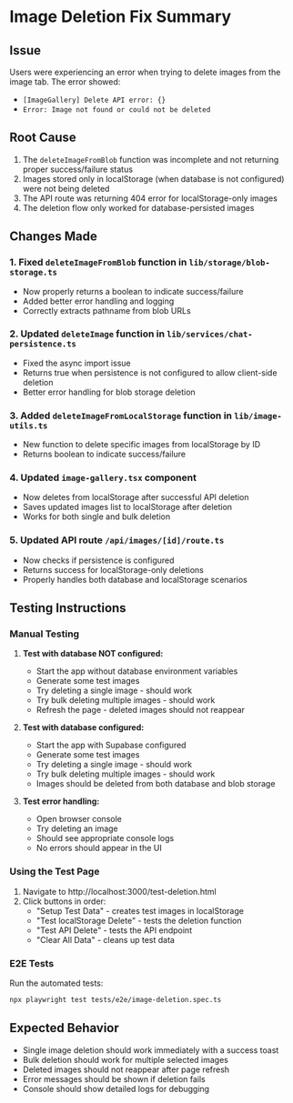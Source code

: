 # Image Deletion Fix Summary

## Issue
Users were experiencing an error when trying to delete images from the image tab. The error showed:
- `[ImageGallery] Delete API error: {}`
- `Error: Image not found or could not be deleted`

## Root Cause
1. The `deleteImageFromBlob` function was incomplete and not returning proper success/failure status
2. Images stored only in localStorage (when database is not configured) were not being deleted
3. The API route was returning 404 error for localStorage-only images
4. The deletion flow only worked for database-persisted images

## Changes Made

### 1. Fixed `deleteImageFromBlob` function in `lib/storage/blob-storage.ts`
- Now properly returns a boolean to indicate success/failure
- Added better error handling and logging
- Correctly extracts pathname from blob URLs

### 2. Updated `deleteImage` function in `lib/services/chat-persistence.ts`
- Fixed the async import issue
- Returns true when persistence is not configured to allow client-side deletion
- Better error handling for blob storage deletion

### 3. Added `deleteImageFromLocalStorage` function in `lib/image-utils.ts`
- New function to delete specific images from localStorage by ID
- Returns boolean to indicate success/failure

### 4. Updated `image-gallery.tsx` component
- Now deletes from localStorage after successful API deletion
- Saves updated images list to localStorage after deletion
- Works for both single and bulk deletion

### 5. Updated API route `/api/images/[id]/route.ts`
- Now checks if persistence is configured
- Returns success for localStorage-only deletions
- Properly handles both database and localStorage scenarios

## Testing Instructions

### Manual Testing

1. **Test with database NOT configured:**
   - Start the app without database environment variables
   - Generate some test images
   - Try deleting a single image - should work
   - Try bulk deleting multiple images - should work
   - Refresh the page - deleted images should not reappear

2. **Test with database configured:**
   - Start the app with Supabase configured
   - Generate some test images
   - Try deleting a single image - should work
   - Try bulk deleting multiple images - should work
   - Images should be deleted from both database and blob storage

3. **Test error handling:**
   - Open browser console
   - Try deleting an image
   - Should see appropriate console logs
   - No errors should appear in the UI

### Using the Test Page

1. Navigate to http://localhost:3000/test-deletion.html
2. Click buttons in order:
   - "Setup Test Data" - creates test images in localStorage
   - "Test localStorage Delete" - tests the deletion function
   - "Test API Delete" - tests the API endpoint
   - "Clear All Data" - cleans up test data

### E2E Tests

Run the automated tests:
```bash
npx playwright test tests/e2e/image-deletion.spec.ts
```

## Expected Behavior

- Single image deletion should work immediately with a success toast
- Bulk deletion should work for multiple selected images
- Deleted images should not reappear after page refresh
- Error messages should be shown if deletion fails
- Console should show detailed logs for debugging